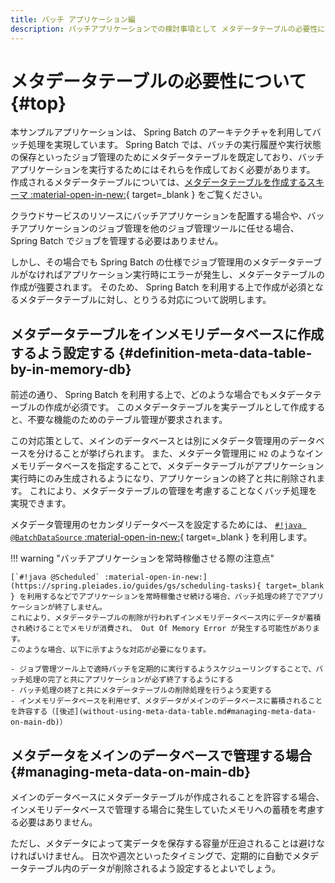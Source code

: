 ```yaml
---
title: バッチ アプリケーション編
description: バッチアプリケーションでの検討事項として メタデータテーブルの必要性について解説します。
---
```


# メタデータテーブルの必要性について {#top}

本サンプルアプリケーションは、 Spring Batch のアーキテクチャを利用してバッチ処理を実現しています。
Spring Batch では、バッチの実行履歴や実行状態の保存といったジョブ管理のためにメタデータテーブルを既定しており、バッチアプリケーションを実行するためにはそれらを作成しておく必要があります。
作成されるメタデータテーブルについては、[メタデータテーブルを作成するスキーマ :material-open-in-new:](https://spring.pleiades.io/spring-batch/reference/schema-appendix.html){ target=_blank } をご覧ください。

クラウドサービスのリソースにバッチアプリケーションを配置する場合や、バッチアプリケーションのジョブ管理を他のジョブ管理ツールに任せる場合、 Spring Batch でジョブを管理する必要はありません。

しかし、その場合でも Spring Batch の仕様でジョブ管理用のメタデータテーブルがなければアプリケーション実行時にエラーが発生し、メタデータテーブルの作成が強要されます。
そのため、 Spring Batch を利用する上で作成が必須となるメタデータテーブルに対し、とりうる対応について説明します。

## メタデータテーブルをインメモリデータベースに作成するよう設定する {#definition-meta-data-table-by-in-memory-db}

前述の通り、 Spring Batch を利用する上で、どのような場合でもメタデータテーブルの作成が必須です。
このメタデータテーブルを実テーブルとして作成すると、不要な機能のためのテーブル管理が要求されます。

この対応策として、メインのデータベースとは別にメタデータ管理用のデータベースを分けることが挙げられます。
また、メタデータ管理用に `H2` のようなインメモリデータベースを指定することで、メタデータテーブルがアプリケーション実行時にのみ生成されるようになり、アプリケーションの終了と共に削除されます。
これにより、メタデータテーブルの管理を考慮することなくバッチ処理を実現できます。

メタデータ管理用のセカンダリデータベースを設定するためには、 [`#!java @BatchDataSource` :material-open-in-new:](https://spring.pleiades.io/spring-boot/api/java/org/springframework/boot/autoconfigure/batch/BatchDataSource.html){ target=_blank } を利用します。

!!! warning "バッチアプリケーションを常時稼働させる際の注意点"

    [`#!java @Scheduled` :material-open-in-new:](https://spring.pleiades.io/guides/gs/scheduling-tasks){ target=_blank } を利用するなどでアプリケーションを常時稼働させ続ける場合、バッチ処理の終了でアプリケーションが終了しません。
    これにより、メタデータテーブルの削除が行われずインメモリデータべース内にデータが蓄積され続けることでメモリが消費され、 Out Of Memory Error が発生する可能性があります。
    このような場合、以下に示すような対応が必要になります。

    - ジョブ管理ツール上で適時バッチを定期的に実行するようスケジューリングすることで、バッチ処理の完了と共にアプリケーションが必ず終了するようにする
    - バッチ処理の終了と共にメタデータテーブルの削除処理を行うよう変更する
    - インメモリデータベースを利用せず、メタデータがメインのデータベースに蓄積されることを許容する（[後述](without-using-meta-data-table.md#managing-meta-data-on-main-db)）

## メタデータをメインのデータベースで管理する場合 {#managing-meta-data-on-main-db}

メインのデータベースにメタデータテーブルが作成されることを許容する場合、インメモリデータベースで管理する場合に発生していたメモリへの蓄積を考慮する必要はありません。

ただし、メタデータによって実データを保存する容量が圧迫されることは避けなければいけません。
日次や週次といったタイミングで、定期的に自動でメタデータテーブル内のデータが削除されるよう設定するとよいでしょう。
